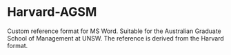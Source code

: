 # Harvard-AGSM
Custom reference format for MS Word. Suitable for the Australian Graduate School of Management at UNSW. The reference is derived from the Harvard format.
